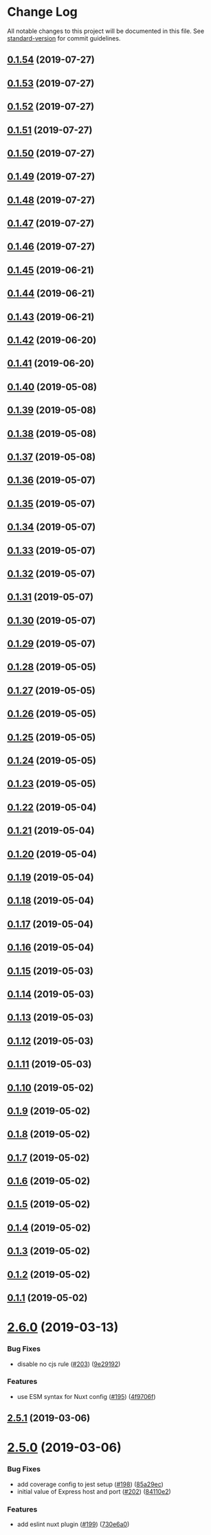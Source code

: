 # Change Log

All notable changes to this project will be documented in this file. See [standard-version](https://github.com/conventional-changelog/standard-version) for commit guidelines.

## [0.1.54](https://github.com/bmartel/create-mithril-app/compare/v0.1.53...v0.1.54) (2019-07-27)



## [0.1.53](https://github.com/bmartel/create-mithril-app/compare/v0.1.52...v0.1.53) (2019-07-27)



## [0.1.52](https://github.com/bmartel/create-mithril-app/compare/v0.1.51...v0.1.52) (2019-07-27)



## [0.1.51](https://github.com/bmartel/create-mithril-app/compare/v0.1.50...v0.1.51) (2019-07-27)



## [0.1.50](https://github.com/bmartel/create-mithril-app/compare/v0.1.49...v0.1.50) (2019-07-27)



## [0.1.49](https://github.com/bmartel/create-mithril-app/compare/v0.1.48...v0.1.49) (2019-07-27)



## [0.1.48](https://github.com/bmartel/create-mithril-app/compare/v0.1.47...v0.1.48) (2019-07-27)



## [0.1.47](https://github.com/bmartel/create-mithril-app/compare/v0.1.46...v0.1.47) (2019-07-27)



## [0.1.46](https://github.com/bmartel/create-mithril-app/compare/v0.1.45...v0.1.46) (2019-07-27)



## [0.1.45](https://github.com/bmartel/create-mithril-app/compare/v0.1.44...v0.1.45) (2019-06-21)



## [0.1.44](https://github.com/bmartel/create-mithril-app/compare/v0.1.43...v0.1.44) (2019-06-21)



## [0.1.43](https://github.com/bmartel/create-mithril-app/compare/v0.1.42...v0.1.43) (2019-06-21)



## [0.1.42](https://github.com/bmartel/create-mithril-app/compare/v0.1.41...v0.1.42) (2019-06-20)



## [0.1.41](https://github.com/bmartel/create-mithril-app/compare/v0.1.40...v0.1.41) (2019-06-20)



## [0.1.40](https://github.com/bmartel/create-mithril-app/compare/v0.1.39...v0.1.40) (2019-05-08)



## [0.1.39](https://github.com/bmartel/create-mithril-app/compare/v0.1.38...v0.1.39) (2019-05-08)



## [0.1.38](https://github.com/bmartel/create-mithril-app/compare/v0.1.37...v0.1.38) (2019-05-08)



## [0.1.37](https://github.com/bmartel/create-mithril-app/compare/v0.1.36...v0.1.37) (2019-05-08)



## [0.1.36](https://github.com/bmartel/create-mithril-app/compare/v0.1.35...v0.1.36) (2019-05-07)



## [0.1.35](https://github.com/bmartel/create-mithril-app/compare/v0.1.34...v0.1.35) (2019-05-07)



## [0.1.34](https://github.com/bmartel/create-mithril-app/compare/v0.1.33...v0.1.34) (2019-05-07)



## [0.1.33](https://github.com/bmartel/create-mithril-app/compare/v0.1.32...v0.1.33) (2019-05-07)



## [0.1.32](https://github.com/bmartel/create-mithril-app/compare/v0.1.31...v0.1.32) (2019-05-07)



## [0.1.31](https://github.com/bmartel/create-mithril-app/compare/v0.1.30...v0.1.31) (2019-05-07)



## [0.1.30](https://github.com/bmartel/create-mithril-app/compare/v0.1.29...v0.1.30) (2019-05-07)



## [0.1.29](https://github.com/bmartel/create-mithril-app/compare/v0.1.28...v0.1.29) (2019-05-07)



## [0.1.28](https://github.com/bmartel/create-mithril-app/compare/v0.1.27...v0.1.28) (2019-05-05)



## [0.1.27](https://github.com/bmartel/create-mithril-app/compare/v0.1.26...v0.1.27) (2019-05-05)



## [0.1.26](https://github.com/bmartel/create-mithril-app/compare/v0.1.25...v0.1.26) (2019-05-05)



## [0.1.25](https://github.com/bmartel/create-mithril-app/compare/v0.1.24...v0.1.25) (2019-05-05)



## [0.1.24](https://github.com/bmartel/create-mithril-app/compare/v0.1.23...v0.1.24) (2019-05-05)



## [0.1.23](https://github.com/bmartel/create-mithril-app/compare/v0.1.22...v0.1.23) (2019-05-05)



## [0.1.22](https://github.com/bmartel/create-mithril-app/compare/v0.1.21...v0.1.22) (2019-05-04)



## [0.1.21](https://github.com/bmartel/create-mithril-app/compare/v0.1.20...v0.1.21) (2019-05-04)



## [0.1.20](https://github.com/bmartel/create-mithril-app/compare/v0.1.19...v0.1.20) (2019-05-04)



## [0.1.19](https://github.com/bmartel/create-mithril-app/compare/v0.1.18...v0.1.19) (2019-05-04)



## [0.1.18](https://github.com/bmartel/create-mithril-app/compare/v0.1.17...v0.1.18) (2019-05-04)



## [0.1.17](https://github.com/bmartel/create-mithril-app/compare/v0.1.16...v0.1.17) (2019-05-04)



## [0.1.16](https://github.com/bmartel/create-mithril-app/compare/v0.1.15...v0.1.16) (2019-05-04)



## [0.1.15](https://github.com/bmartel/create-mithril-app/compare/v0.1.14...v0.1.15) (2019-05-03)



## [0.1.14](https://github.com/bmartel/create-mithril-app/compare/v0.1.13...v0.1.14) (2019-05-03)



## [0.1.13](https://github.com/bmartel/create-mithril-app/compare/v0.1.12...v0.1.13) (2019-05-03)



## [0.1.12](https://github.com/bmartel/create-mithril-app/compare/v0.1.11...v0.1.12) (2019-05-03)



## [0.1.11](https://github.com/bmartel/create-mithril-app/compare/v0.1.10...v0.1.11) (2019-05-03)



## [0.1.10](https://github.com/bmartel/create-mithril-app/compare/v0.1.9...v0.1.10) (2019-05-02)



## [0.1.9](https://github.com/bmartel/create-mithril-app/compare/v0.1.8...v0.1.9) (2019-05-02)



## [0.1.8](https://github.com/bmartel/create-mithril-app/compare/v0.1.7...v0.1.8) (2019-05-02)



## [0.1.7](https://github.com/bmartel/create-mithril-app/compare/v0.1.6...v0.1.7) (2019-05-02)



## [0.1.6](https://github.com/bmartel/create-mithril-app/compare/v0.1.5...v0.1.6) (2019-05-02)



## [0.1.5](https://github.com/bmartel/create-mithril-app/compare/v0.1.4...v0.1.5) (2019-05-02)



## [0.1.4](https://github.com/bmartel/create-mithril-app/compare/v0.1.3...v0.1.4) (2019-05-02)



## [0.1.3](https://github.com/bmartel/create-mithril-app/compare/v0.1.2...v0.1.3) (2019-05-02)



## [0.1.2](https://github.com/bmartel/create-mithril-app/compare/v0.1.1...v0.1.2) (2019-05-02)



## [0.1.1](https://github.com/bmartel/create-mithril-app/compare/v2.6.0...v0.1.1) (2019-05-02)



# [2.6.0](https://github.com/nuxt/create-nuxt-app/compare/v2.5.1...v2.6.0) (2019-03-13)


### Bug Fixes

* disable no cjs rule ([#203](https://github.com/nuxt/create-nuxt-app/issues/203)) ([9e29192](https://github.com/nuxt/create-nuxt-app/commit/9e29192))


### Features

* use ESM syntax for Nuxt config ([#195](https://github.com/nuxt/create-nuxt-app/issues/195)) ([4f9706f](https://github.com/nuxt/create-nuxt-app/commit/4f9706f))



## [2.5.1](https://github.com/nuxt/create-nuxt-app/compare/v2.5.0...v2.5.1) (2019-03-06)



# [2.5.0](https://github.com/nuxt/create-nuxt-app/compare/v2.4.3...v2.5.0) (2019-03-06)


### Bug Fixes

* add coverage config to jest setup ([#198](https://github.com/nuxt/create-nuxt-app/issues/198)) ([85a29ec](https://github.com/nuxt/create-nuxt-app/commit/85a29ec))
* initial value of Express host and port ([#202](https://github.com/nuxt/create-nuxt-app/issues/202)) ([84110e2](https://github.com/nuxt/create-nuxt-app/commit/84110e2))


### Features

* add eslint nuxt plugin ([#199](https://github.com/nuxt/create-nuxt-app/issues/199)) ([730e6a0](https://github.com/nuxt/create-nuxt-app/commit/730e6a0))

